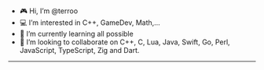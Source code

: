 - 🎮 Hi, I’m @terroo
- 💻 I’m interested in C++, GameDev, Math,...
- 🎥 I’m currently learning all possible
- 🍿 I’m looking to collaborate on C++, C, Lua, Java, Swift, Go, Perl, JavaScript, TypeScript, Zig and Dart.

---

<!--![SVG Animated](https://github.com/terroo/terroo/blob/main/profile-3d-contrib/profile-night-rainbow.svg)-->
